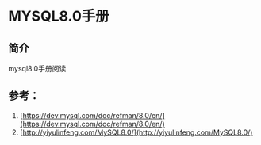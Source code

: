 # MYSQL8.0手册

## 简介
mysql8.0手册阅读

## 参考：

1. [https://dev.mysql.com/doc/refman/8.0/en/](https://dev.mysql.com/doc/refman/8.0/en/)
2. [http://yiyulinfeng.com/MySQL8.0/](http://yiyulinfeng.com/MySQL8.0/)